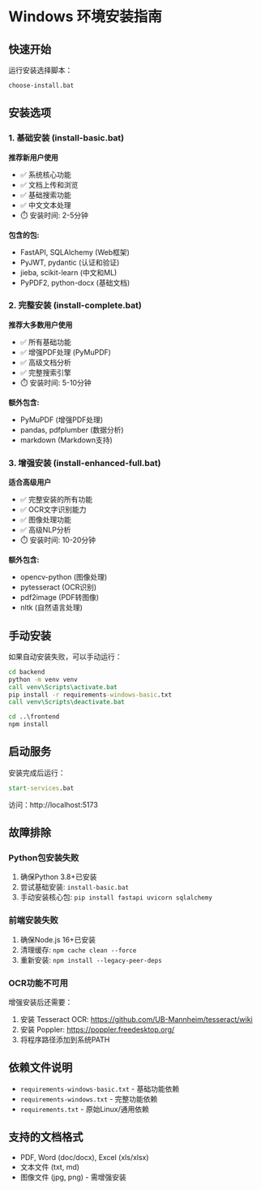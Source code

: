 # Windows 环境安装指南

## 快速开始

运行安装选择脚本：
```cmd
choose-install.bat
```

## 安装选项

### 1. 基础安装 (install-basic.bat)
**推荐新用户使用**
- ✅ 系统核心功能
- ✅ 文档上传和浏览
- ✅ 基础搜索功能
- ✅ 中文文本处理
- ⏱️ 安装时间: 2-5分钟

**包含的包:**
- FastAPI, SQLAlchemy (Web框架)
- PyJWT, pydantic (认证和验证)
- jieba, scikit-learn (中文和ML)
- PyPDF2, python-docx (基础文档)

### 2. 完整安装 (install-complete.bat)
**推荐大多数用户使用**
- ✅ 所有基础功能
- ✅ 增强PDF处理 (PyMuPDF)
- ✅ 高级文档分析
- ✅ 完整搜索引擎
- ⏱️ 安装时间: 5-10分钟

**额外包含:**
- PyMuPDF (增强PDF处理)
- pandas, pdfplumber (数据分析)
- markdown (Markdown支持)

### 3. 增强安装 (install-enhanced-full.bat)
**适合高级用户**
- ✅ 完整安装的所有功能
- ✅ OCR文字识别能力
- ✅ 图像处理功能
- ✅ 高级NLP分析
- ⏱️ 安装时间: 10-20分钟

**额外包含:**
- opencv-python (图像处理)
- pytesseract (OCR识别)
- pdf2image (PDF转图像)
- nltk (自然语言处理)

## 手动安装

如果自动安装失败，可以手动运行：

```cmd
cd backend
python -m venv venv
call venv\Scripts\activate.bat
pip install -r requirements-windows-basic.txt
call venv\Scripts\deactivate.bat

cd ..\frontend
npm install
```

## 启动服务

安装完成后运行：
```cmd
start-services.bat
```

访问：http://localhost:5173

## 故障排除

### Python包安装失败
1. 确保Python 3.8+已安装
2. 尝试基础安装: `install-basic.bat`
3. 手动安装核心包: `pip install fastapi uvicorn sqlalchemy`

### 前端安装失败
1. 确保Node.js 16+已安装
2. 清理缓存: `npm cache clean --force`
3. 重新安装: `npm install --legacy-peer-deps`

### OCR功能不可用
增强安装后还需要：
1. 安装 Tesseract OCR: https://github.com/UB-Mannheim/tesseract/wiki
2. 安装 Poppler: https://poppler.freedesktop.org/
3. 将程序路径添加到系统PATH

## 依赖文件说明

- `requirements-windows-basic.txt` - 基础功能依赖
- `requirements-windows.txt` - 完整功能依赖  
- `requirements.txt` - 原始Linux/通用依赖

## 支持的文档格式

- PDF, Word (doc/docx), Excel (xls/xlsx)
- 文本文件 (txt, md)
- 图像文件 (jpg, png) - 需增强安装